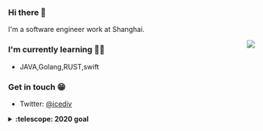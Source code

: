 ### Hi there 👋

I'm a software engineer work at Shanghai.

<img align="right" src="https://github-readme-stats.vercel.app/api?username=zhangmx&show_icons=true&icon_color=0366d6&text_color=24292e&bg_color=ffffff&hide_title=true" />

### I'm currently learning 🐱‍👓

- JAVA,Golang,RUST,swift

### Get in touch 😁

- Twitter: [@icediv](https://twitter.com/icediv)

<details>
  <summary><b>:telescope: 2020 goal</b></summary>
  I want to make a little change of my life.Stay alive.<br>
</details>

<!--
**zhangmx/zhangmx** is a ✨ _special_ ✨ repository because its `README.md` (this file) appears on your GitHub profile.

Here are some ideas to get you started:

- 🔭 I’m currently working on ...
- 🌱 I’m currently learning ...
- 👯 I’m looking to collaborate on ...
- 🤔 I’m looking for help with ...
- 💬 Ask me about ...
- 📫 How to reach me: ...
- 😄 Pronouns: ...
- ⚡ Fun fact: ...
-->
